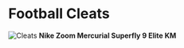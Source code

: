 # Football Cleats


![Cleats](https://static.nike.com/a/images/t_PDP_1280_v1/f_auto,q_auto:eco/b1e4673c-ca2e-48a2-8527-bd9a92e3d20e/zoom-mercurial-superfly-9-elite-km-fg-high-top-football-boot-RbvQKW.png)
**Nike Zoom Mercurial Superfly 9 Elite KM**
